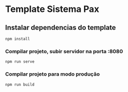 # Template Sistema Pax

## Instalar dependencias do template
```
npm install
```

### Compilar projeto, subir servidor na porta :8080
```
npm run serve
```

### Compilar projeto para modo produção
```
npm run build
```

